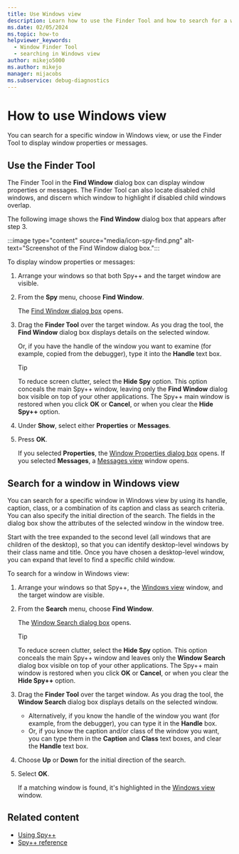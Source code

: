 ```yaml
---
title: Use Windows view
description: Learn how to use the Finder Tool and how to search for a window using the Spy++ Windows view.
ms.date: 02/05/2024
ms.topic: how-to
helpviewer_keywords: 
  - Window Finder Tool
  - searching in Windows view
author: mikejo5000
ms.author: mikejo
manager: mijacobs
ms.subservice: debug-diagnostics
---
```


# How to use Windows view

You can search for a specific window in Windows view, or use the Finder Tool to display window properties or messages.

## Use the Finder Tool

The Finder Tool in the **Find Window** dialog box can display window properties or messages. The Finder Tool can also locate disabled child windows, and discern which window to highlight if disabled child windows overlap.

The following image shows the **Find Window** dialog box that appears after step 3.

:::image type="content" source="media/icon-spy-find.png" alt-text="Screenshot of the Find Window dialog box.":::

To display window properties or messages:

1. Arrange your windows so that both Spy++ and the target window are visible.

2. From the **Spy** menu, choose **Find Window**.

    The [Find Window dialog box](search-tools-for-spy-increment-views.md#find-window) opens.

3. Drag the **Finder Tool** over the target window. As you drag the tool, the **Find Window** dialog box displays details on the selected window.

    Or, if you have the handle of the window you want to examine (for example, copied from the debugger), type it into the **Handle** text box.

   > [!TIP]
   > To reduce screen clutter, select the **Hide Spy** option. This option conceals the main Spy++ window, leaving only the **Find Window** dialog box visible on top of your other applications. The Spy++ main window is restored when you click **OK** or **Cancel**, or when you clear the **Hide Spy++** option.

4. Under **Show**, select either **Properties** or **Messages**.

5. Press **OK**.

    If you selected **Properties**, the [Window Properties dialog box](window-properties-dialog-box.md) opens. If you selected **Messages**, a [Messages view](messages-view.md) window opens.

## Search for a window in Windows view

You can search for a specific window in Windows view by using its handle, caption, class, or a combination of its caption and class as search criteria. You can also specify the initial direction of the search. The fields in the dialog box show the attributes of the selected window in the window tree.

Start with the tree expanded to the second level (all windows that are children of the desktop), so that you can identify desktop-level windows by their class name and title. Once you have chosen a desktop-level window, you can expand that level to find a specific child window.

To search for a window in Windows view:

1. Arrange your windows so that Spy++, the [Windows view](windows-view.md) window, and the target window are visible.

2. From the **Search** menu, choose **Find Window**.

    The [Window Search dialog box](search-tools-for-spy-increment-views.md#window-search) opens.

   > [!TIP]
   > To reduce screen clutter, select the **Hide Spy** option. This option conceals the main Spy++ window and leaves only the **Window Search** dialog box visible on top of your other applications. The Spy++ main window is restored when you click **OK** or **Cancel**, or when you clear the **Hide Spy++** option.

3. Drag the **Finder Tool** over the target window. As you drag the tool, the **Window Search** dialog box displays details on the selected window.

    - Alternatively, if you know the handle of the window you want (for example, from the debugger), you can type it in the **Handle** box.
    - Or, if you know the caption and/or class of the window you want, you can type them in the **Caption** and **Class** text boxes, and clear the **Handle** text box.

4. Choose **Up** or **Down** for the initial direction of the search.

5. Select **OK**.

    If a matching window is found, it's highlighted in the [Windows view](windows-view.md) window.

## Related content

- [Using Spy++](using-spy-increment.md)
- [Spy++ reference](spy-increment-reference.md)